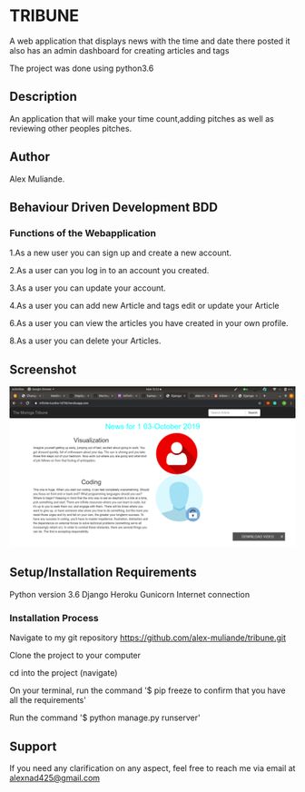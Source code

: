 # TRIBUNE
A web application that displays news with the time and date there posted it also has an admin dashboard for creating articles and tags 

The project was done using python3.6

## Description
An application that will make your time count,adding pitches as well as reviewing other peoples pitches.  




## Author
Alex Muliande.

## Behaviour Driven Development BDD 
### Functions of the Webapplication
1.As a new user you can sign up and create a new account.

2.As a user can you log in to an account you created. 

3.As a user you can update your account.

4.As a user you can add new Article and tags  edit or update your Article

6.As a user you can view the articles you have created in your own profile.

8.As a user you can delete your Articles.

## Screenshot

<img src="https://github.com/alex-muliande/tribune/blob/master/Screenshot%20from%202019-10-03%2012-23-18.png" width='1000'>

## Setup/Installation Requirements
Python version 3.6
Django
Heroku
Gunicorn
Internet connection

### Installation Process
Navigate to my git repository https://github.com/alex-muliande/tribune.git

Clone the project to your computer

cd into the project (navigate)

On your terminal, run the command '$ pip freeze to confirm that you have all the requirements'

Run the command '$ python manage.py runserver'


## Support
If you need any clarification on any aspect, feel free to reach me via email at alexnad425@gmail.com

